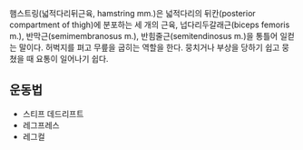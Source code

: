 햄스트링(넓적다리뒤근육, hamstring mm.)은 넓적다리의 뒤칸(posterior compartment of thigh)에 분포하는 세 개의 근육, 넙다리두갈래근(biceps femoris m.), 반막근(semimembranosus m.), 반힘줄근(semitendinosus m.)을 통틀어 일컫는 말이다. 허벅지를 펴고 무릎을 굽히는 역할을 한다. 뭉치거나 부상을 당하기 쉽고 뭉쳤을 때 요통이 일어나기 쉽다.
## 운동법
- 스티프 데드리프트
- 레그프레스
- 레그컬